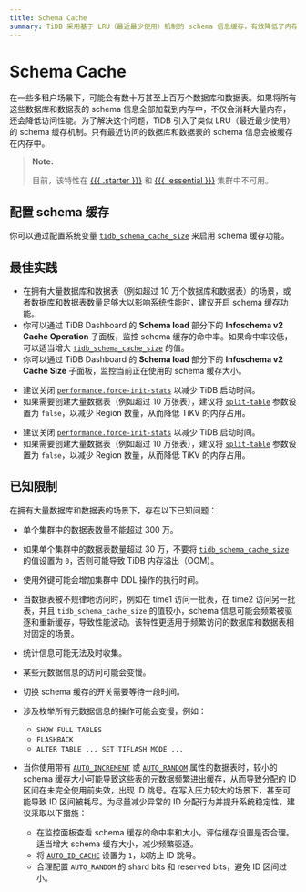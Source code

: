 ```yaml
---
title: Schema Cache
summary: TiDB 采用基于 LRU（最近最少使用）机制的 schema 信息缓存，有效降低了内存占用，并在拥有大量数据库和数据表的场景下提升了性能。
---
```


# Schema Cache

在一些多租户场景下，可能会有数十万甚至上百万个数据库和数据表。如果将所有这些数据库和数据表的 schema 信息全部加载到内存中，不仅会消耗大量内存，还会降低访问性能。为了解决这个问题，TiDB 引入了类似 LRU（最近最少使用）的 schema 缓存机制。只有最近访问的数据库和数据表的 schema 信息会被缓存在内存中。

> **Note:**
>
> 目前，该特性在 [{{{ .starter }}}](https://docs.pingcap.com/tidbcloud/select-cluster-tier#tidb-cloud-serverless) 和 [{{{ .essential }}}](https://docs.pingcap.com/tidbcloud/select-cluster-tier#essential) 集群中不可用。

## 配置 schema 缓存

你可以通过配置系统变量 [`tidb_schema_cache_size`](/system-variables.md#tidb_schema_cache_size-new-in-v800) 来启用 schema 缓存功能。

## 最佳实践

- 在拥有大量数据库和数据表（例如超过 10 万个数据库和数据表）的场景，或者数据库和数据表数量足够大以影响系统性能时，建议开启 schema 缓存功能。
- 你可以通过 TiDB Dashboard 的 **Schema load** 部分下的 **Infoschema v2 Cache Operation** 子面板，监控 schema 缓存的命中率。如果命中率较低，可以适当增大 [`tidb_schema_cache_size`](/system-variables.md#tidb_schema_cache_size-new-in-v800) 的值。
- 你可以通过 TiDB Dashboard 的 **Schema load** 部分下的 **Infoschema v2 Cache Size** 子面板，监控当前正在使用的 schema 缓存大小。

<CustomContent platform="tidb">

- 建议关闭 [`performance.force-init-stats`](/tidb-configuration-file.md#force-init-stats-new-in-v657-and-v710) 以减少 TiDB 启动时间。
- 如果需要创建大量数据表（例如超过 10 万张表），建议将 [`split-table`](/tidb-configuration-file.md#split-table) 参数设置为 `false`，以减少 Region 数量，从而降低 TiKV 的内存占用。

</CustomContent>

<CustomContent platform="tidb-cloud">

- 建议关闭 [`performance.force-init-stats`](https://docs.pingcap.com/tidb/stable/tidb-configuration-file/#force-init-stats-new-in-v657-and-v710) 以减少 TiDB 启动时间。
- 如果需要创建大量数据表（例如超过 10 万张表），建议将 [`split-table`](https://docs.pingcap.com/tidb/stable/tidb-configuration-file/#split-table) 参数设置为 `false`，以减少 Region 数量，从而降低 TiKV 的内存占用。

</CustomContent>

## 已知限制

在拥有大量数据库和数据表的场景下，存在以下已知问题：

- 单个集群中的数据表数量不能超过 300 万。
- 如果单个集群中的数据表数量超过 30 万，不要将 [`tidb_schema_cache_size`](/system-variables.md#tidb_schema_cache_size-new-in-v800) 的值设置为 `0`，否则可能导致 TiDB 内存溢出（OOM）。
- 使用外键可能会增加集群中 DDL 操作的执行时间。
- 当数据表被不规律地访问时，例如在 time1 访问一批表，在 time2 访问另一批表，并且 `tidb_schema_cache_size` 的值较小，schema 信息可能会频繁被驱逐和重新缓存，导致性能波动。该特性更适用于频繁访问的数据库和数据表相对固定的场景。
- 统计信息可能无法及时收集。
- 某些元数据信息的访问可能会变慢。
- 切换 schema 缓存的开关需要等待一段时间。
- 涉及枚举所有元数据信息的操作可能会变慢，例如：

    - `SHOW FULL TABLES`
    - `FLASHBACK`
    - `ALTER TABLE ... SET TIFLASH MODE ...`

- 当你使用带有 [`AUTO_INCREMENT`](/auto-increment.md) 或 [`AUTO_RANDOM`](/auto-random.md) 属性的数据表时，较小的 schema 缓存大小可能导致这些表的元数据频繁进出缓存，从而导致分配的 ID 区间在未完全使用前失效，出现 ID 跳号。在写入压力较大的场景下，甚至可能导致 ID 区间被耗尽。为尽量减少异常的 ID 分配行为并提升系统稳定性，建议采取以下措施：

    - 在监控面板查看 schema 缓存的命中率和大小，评估缓存设置是否合理。适当增大 schema 缓存大小，减少频繁驱逐。
    - 将 [`AUTO_ID_CACHE`](/auto-increment.md#auto_id_cache) 设置为 `1`，以防止 ID 跳号。
    - 合理配置 `AUTO_RANDOM` 的 shard bits 和 reserved bits，避免 ID 区间过小。